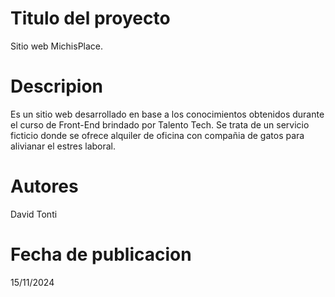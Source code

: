 # Titulo del proyecto
Sitio web MichisPlace.

# Descripion
Es un sitio web desarrollado en base a los conocimientos obtenidos durante el curso de Front-End brindado por Talento Tech.
Se trata de un servicio ficticio donde se ofrece alquiler de oficina con compañia de gatos para alivianar el estres laboral.

# Autores
David Tonti

# Fecha de publicacion
15/11/2024
